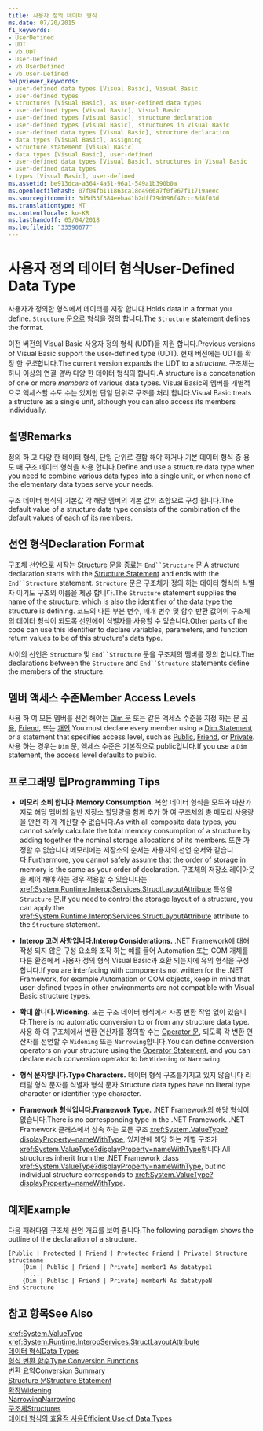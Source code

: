 ```yaml
---
title: 사용자 정의 데이터 형식
ms.date: 07/20/2015
f1_keywords:
- UserDefined
- UDT
- vb.UDT
- User-Defined
- vb.UserDefined
- vb.User-Defined
helpviewer_keywords:
- user-defined data types [Visual Basic], Visual Basic
- user-defined types
- structures [Visual Basic], as user-defined data types
- user-defined types [Visual Basic], Visual Basic
- user-defined types [Visual Basic], structure declaration
- user-defined types [Visual Basic], structures in Visual Basic
- user-defined data types [Visual Basic], structure declaration
- data types [Visual Basic], assigning
- Structure statement [Visual Basic]
- data types [Visual Basic], user-defined
- user-defined data types [Visual Basic], structures in Visual Basic
- user-defined data types
- types [Visual Basic], user-defined
ms.assetid: be913dca-a364-4a51-96a1-549a1b390b0a
ms.openlocfilehash: 07f04fb111863ca18d4966a7f0f967f11719aeec
ms.sourcegitcommit: 3d5d33f384eeba41b2dff79d096f47ccc8d8f03d
ms.translationtype: MT
ms.contentlocale: ko-KR
ms.lasthandoff: 05/04/2018
ms.locfileid: "33590677"
---
```

# <a name="user-defined-data-type"></a><span data-ttu-id="8cf42-102">사용자 정의 데이터 형식</span><span class="sxs-lookup"><span data-stu-id="8cf42-102">User-Defined Data Type</span></span>
<span data-ttu-id="8cf42-103">사용자가 정의한 형식에서 데이터를 저장 합니다.</span><span class="sxs-lookup"><span data-stu-id="8cf42-103">Holds data in a format you define.</span></span> <span data-ttu-id="8cf42-104">`Structure` 문으로 형식을 정의 합니다.</span><span class="sxs-lookup"><span data-stu-id="8cf42-104">The `Structure` statement defines the format.</span></span>  
  
 <span data-ttu-id="8cf42-105">이전 버전의 Visual Basic 사용자 정의 형식 (UDT)을 지원 합니다.</span><span class="sxs-lookup"><span data-stu-id="8cf42-105">Previous versions of Visual Basic support the user-defined type (UDT).</span></span> <span data-ttu-id="8cf42-106">현재 버전에는 UDT를 확장 한 *구조*합니다.</span><span class="sxs-lookup"><span data-stu-id="8cf42-106">The current version expands the UDT to a *structure*.</span></span> <span data-ttu-id="8cf42-107">구조체는 하나 이상의 연결 *멤버* 다양 한 데이터 형식의 합니다.</span><span class="sxs-lookup"><span data-stu-id="8cf42-107">A structure is a concatenation of one or more *members* of various data types.</span></span> <span data-ttu-id="8cf42-108">Visual Basic의 멤버를 개별적으로 액세스할 수도 수는 있지만 단일 단위로 구조를 처리 합니다.</span><span class="sxs-lookup"><span data-stu-id="8cf42-108">Visual Basic treats a structure as a single unit, although you can also access its members individually.</span></span>  
  
## <a name="remarks"></a><span data-ttu-id="8cf42-109">설명</span><span class="sxs-lookup"><span data-stu-id="8cf42-109">Remarks</span></span>  
 <span data-ttu-id="8cf42-110">정의 하 고 다양 한 데이터 형식, 단일 단위로 결합 해야 하거나 기본 데이터 형식 중 용도 때 구조 데이터 형식을 사용 합니다.</span><span class="sxs-lookup"><span data-stu-id="8cf42-110">Define and use a structure data type when you need to combine various data types into a single unit, or when none of the elementary data types serve your needs.</span></span>  
  
 <span data-ttu-id="8cf42-111">구조 데이터 형식의 기본값 각 해당 멤버의 기본 값의 조합으로 구성 됩니다.</span><span class="sxs-lookup"><span data-stu-id="8cf42-111">The default value of a structure data type consists of the combination of the default values of each of its members.</span></span>  
  
## <a name="declaration-format"></a><span data-ttu-id="8cf42-112">선언 형식</span><span class="sxs-lookup"><span data-stu-id="8cf42-112">Declaration Format</span></span>  
 <span data-ttu-id="8cf42-113">구조체 선언으로 시작는 [Structure 문을](../../../visual-basic/language-reference/statements/structure-statement.md) 종료는 `End``Structure` 문.</span><span class="sxs-lookup"><span data-stu-id="8cf42-113">A structure declaration starts with the [Structure Statement](../../../visual-basic/language-reference/statements/structure-statement.md) and ends with the `End``Structure` statement.</span></span> <span data-ttu-id="8cf42-114">`Structure` 문은 구조체가 정의 하는 데이터 형식의 식별자 이기도 구조의 이름을 제공 합니다.</span><span class="sxs-lookup"><span data-stu-id="8cf42-114">The `Structure` statement supplies the name of the structure, which is also the identifier of the data type the structure is defining.</span></span> <span data-ttu-id="8cf42-115">코드의 다른 부분 변수, 매개 변수 및 함수 반환 값이이 구조체의 데이터 형식이 되도록 선언에이 식별자를 사용할 수 있습니다.</span><span class="sxs-lookup"><span data-stu-id="8cf42-115">Other parts of the code can use this identifier to declare variables, parameters, and function return values to be of this structure's data type.</span></span>  
  
 <span data-ttu-id="8cf42-116">사이의 선언은 `Structure` 및 `End``Structure` 문을 구조체의 멤버를 정의 합니다.</span><span class="sxs-lookup"><span data-stu-id="8cf42-116">The declarations between the `Structure` and `End``Structure` statements define the members of the structure.</span></span>  
  
## <a name="member-access-levels"></a><span data-ttu-id="8cf42-117">멤버 액세스 수준</span><span class="sxs-lookup"><span data-stu-id="8cf42-117">Member Access Levels</span></span>  
 <span data-ttu-id="8cf42-118">사용 하 여 모든 멤버를 선언 해야는 [Dim 문](../../../visual-basic/language-reference/statements/dim-statement.md) 또는 같은 액세스 수준을 지정 하는 문 [공용](../../../visual-basic/language-reference/modifiers/public.md), [Friend](../../../visual-basic/language-reference/modifiers/friend.md), 또는 [개인](../../../visual-basic/language-reference/modifiers/private.md).</span><span class="sxs-lookup"><span data-stu-id="8cf42-118">You must declare every member using a [Dim Statement](../../../visual-basic/language-reference/statements/dim-statement.md) or a statement that specifies access level, such as [Public](../../../visual-basic/language-reference/modifiers/public.md), [Friend](../../../visual-basic/language-reference/modifiers/friend.md), or [Private](../../../visual-basic/language-reference/modifiers/private.md).</span></span> <span data-ttu-id="8cf42-119">사용 하는 경우는 `Dim` 문, 액세스 수준은 기본적으로 public입니다.</span><span class="sxs-lookup"><span data-stu-id="8cf42-119">If you use a `Dim` statement, the access level defaults to public.</span></span>  
  
## <a name="programming-tips"></a><span data-ttu-id="8cf42-120">프로그래밍 팁</span><span class="sxs-lookup"><span data-stu-id="8cf42-120">Programming Tips</span></span>  
  
-   <span data-ttu-id="8cf42-121">**메모리 소비 합니다.**</span><span class="sxs-lookup"><span data-stu-id="8cf42-121">**Memory Consumption.**</span></span> <span data-ttu-id="8cf42-122">복합 데이터 형식을 모두와 마찬가지로 해당 멤버의 일반 저장소 할당량을 함께 추가 하 여 구조체의 총 메모리 사용량을 안전 하 게 계산할 수 없습니다.</span><span class="sxs-lookup"><span data-stu-id="8cf42-122">As with all composite data types, you cannot safely calculate the total memory consumption of a structure by adding together the nominal storage allocations of its members.</span></span> <span data-ttu-id="8cf42-123">또한 가정할 수 없습니다 메모리에는 저장소의 순서는 사용자의 선언 순서와 같습니다.</span><span class="sxs-lookup"><span data-stu-id="8cf42-123">Furthermore, you cannot safely assume that the order of storage in memory is the same as your order of declaration.</span></span> <span data-ttu-id="8cf42-124">구조체의 저장소 레이아웃을 제어 해야 하는 경우 적용할 수 있습니다는 <xref:System.Runtime.InteropServices.StructLayoutAttribute> 특성을 `Structure` 문.</span><span class="sxs-lookup"><span data-stu-id="8cf42-124">If you need to control the storage layout of a structure, you can apply the <xref:System.Runtime.InteropServices.StructLayoutAttribute> attribute to the `Structure` statement.</span></span>  
  
-   <span data-ttu-id="8cf42-125">**Interop 고려 사항입니다.**</span><span class="sxs-lookup"><span data-stu-id="8cf42-125">**Interop Considerations.**</span></span> <span data-ttu-id="8cf42-126">.NET Framework에 대해 작성 되지 않은 구성 요소와 조작 하는 예를 들어 Automation 또는 COM 개체를 다른 환경에서 사용자 정의 형식 Visual Basic과 호환 되는지에 유의 형식을 구성 합니다.</span><span class="sxs-lookup"><span data-stu-id="8cf42-126">If you are interfacing with components not written for the .NET Framework, for example Automation or COM objects, keep in mind that user-defined types in other environments are not compatible with Visual Basic structure types.</span></span>  
  
-   <span data-ttu-id="8cf42-127">**확대 합니다.**</span><span class="sxs-lookup"><span data-stu-id="8cf42-127">**Widening.**</span></span> <span data-ttu-id="8cf42-128">또는 구조 데이터 형식에서 자동 변환 작업 없이 있습니다.</span><span class="sxs-lookup"><span data-stu-id="8cf42-128">There is no automatic conversion to or from any structure data type.</span></span> <span data-ttu-id="8cf42-129">사용 하 여 구조체에서 변환 연산자를 정의할 수는 [Operator 문](../../../visual-basic/language-reference/statements/operator-statement.md), 되도록 각 변환 연산자를 선언할 수 `Widening` 또는 `Narrowing`합니다.</span><span class="sxs-lookup"><span data-stu-id="8cf42-129">You can define conversion operators on your structure using the [Operator Statement](../../../visual-basic/language-reference/statements/operator-statement.md), and you can declare each conversion operator to be `Widening` or `Narrowing`.</span></span>  
  
-   <span data-ttu-id="8cf42-130">**형식 문자입니다.**</span><span class="sxs-lookup"><span data-stu-id="8cf42-130">**Type Characters.**</span></span> <span data-ttu-id="8cf42-131">데이터 형식 구조를가지고 있지 않습니다 리터럴 형식 문자를 식별자 형식 문자.</span><span class="sxs-lookup"><span data-stu-id="8cf42-131">Structure data types have no literal type character or identifier type character.</span></span>  
  
-   <span data-ttu-id="8cf42-132">**Framework 형식입니다.**</span><span class="sxs-lookup"><span data-stu-id="8cf42-132">**Framework Type.**</span></span> <span data-ttu-id="8cf42-133">.NET Framework의 해당 형식이 없습니다.</span><span class="sxs-lookup"><span data-stu-id="8cf42-133">There is no corresponding type in the .NET Framework.</span></span> <span data-ttu-id="8cf42-134">.NET Framework 클래스에서 상속 하는 모든 구조 <xref:System.ValueType?displayProperty=nameWithType>, 있지만에 해당 하는 개별 구조가 <xref:System.ValueType?displayProperty=nameWithType>합니다.</span><span class="sxs-lookup"><span data-stu-id="8cf42-134">All structures inherit from the .NET Framework class <xref:System.ValueType?displayProperty=nameWithType>, but no individual structure corresponds to <xref:System.ValueType?displayProperty=nameWithType>.</span></span>  
  
## <a name="example"></a><span data-ttu-id="8cf42-135">예제</span><span class="sxs-lookup"><span data-stu-id="8cf42-135">Example</span></span>  
 <span data-ttu-id="8cf42-136">다음 패러다임 구조체 선언 개요를 보여 줍니다.</span><span class="sxs-lookup"><span data-stu-id="8cf42-136">The following paradigm shows the outline of the declaration of a structure.</span></span>  
  
```  
[Public | Protected | Friend | Protected Friend | Private] Structure structname  
    {Dim | Public | Friend | Private} member1 As datatype1  
    ' ...  
    {Dim | Public | Friend | Private} memberN As datatypeN  
End Structure  
```  
  
## <a name="see-also"></a><span data-ttu-id="8cf42-137">참고 항목</span><span class="sxs-lookup"><span data-stu-id="8cf42-137">See Also</span></span>  
 <xref:System.ValueType>  
 <xref:System.Runtime.InteropServices.StructLayoutAttribute>  
 [<span data-ttu-id="8cf42-138">데이터 형식</span><span class="sxs-lookup"><span data-stu-id="8cf42-138">Data Types</span></span>](../../../visual-basic/language-reference/data-types/data-type-summary.md)  
 [<span data-ttu-id="8cf42-139">형식 변환 함수</span><span class="sxs-lookup"><span data-stu-id="8cf42-139">Type Conversion Functions</span></span>](../../../visual-basic/language-reference/functions/type-conversion-functions.md)  
 [<span data-ttu-id="8cf42-140">변환 요약</span><span class="sxs-lookup"><span data-stu-id="8cf42-140">Conversion Summary</span></span>](../../../visual-basic/language-reference/keywords/conversion-summary.md)  
 [<span data-ttu-id="8cf42-141">Structure 문</span><span class="sxs-lookup"><span data-stu-id="8cf42-141">Structure Statement</span></span>](../../../visual-basic/language-reference/statements/structure-statement.md)  
 [<span data-ttu-id="8cf42-142">확장</span><span class="sxs-lookup"><span data-stu-id="8cf42-142">Widening</span></span>](../../../visual-basic/language-reference/modifiers/widening.md)  
 [<span data-ttu-id="8cf42-143">Narrowing</span><span class="sxs-lookup"><span data-stu-id="8cf42-143">Narrowing</span></span>](../../../visual-basic/language-reference/modifiers/narrowing.md)  
 [<span data-ttu-id="8cf42-144">구조체</span><span class="sxs-lookup"><span data-stu-id="8cf42-144">Structures</span></span>](../../../visual-basic/programming-guide/language-features/data-types/structures.md)  
 [<span data-ttu-id="8cf42-145">데이터 형식의 효율적 사용</span><span class="sxs-lookup"><span data-stu-id="8cf42-145">Efficient Use of Data Types</span></span>](../../../visual-basic/programming-guide/language-features/data-types/efficient-use-of-data-types.md)
